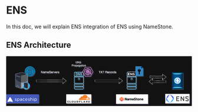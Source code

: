 # ENS

In this doc, we will explain ENS integration of ENS using NameStone.

## ENS Architecture

![ENS Architecture](ens_archi.png)
